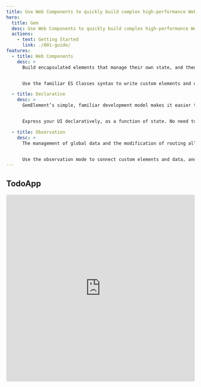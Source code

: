 ```yaml
---
title: Use Web Components to quickly build complex high-performance WebApps
hero:
  title: Gem
  desc: Use Web Components to quickly build complex high-performance WebApps
  actions:
    - text: Getting Started
      link: ./001-guide/
features:
  - title: Web Components
    desc: >
      Build encapsulated elements that manage their own state, and then combine them to form a complex WebApp.


      Use the familiar ES Classes syntax to write custom elements and declare the data and attributes of the custom elements.

  - title: Declarative
    desc: >
      GemElement’s simple, familiar development model makes it easier than ever to build Web Components.


      Express your UI declaratively, as a function of state. No need to learn a custom templating language – you can use the full power of JavaScript in your templates. Elements update automatically when their properties change.

  - title: Observation
    desc: >
      The management of global data and the modification of routing all use the observation mode.


      Use the observation mode to connect custom elements and data, and efficiently update your WebApp when data is updated, you only need to focus on business logic.
---
```


## TodoApp

<iframe src="https://codesandbox.io/embed/todoapp-cxsdv?autoresize=1&fontsize=14&hidenavigation=1&theme=dark&view=editor"
     style="width:100%; height:500px; border:0; border-radius: 4px; overflow:hidden;"
     title="TodoApp"
     allow="accelerometer; ambient-light-sensor; camera; encrypted-media; geolocation; gyroscope; hid; microphone; midi; payment; usb; vr; xr-spatial-tracking"
     sandbox="allow-forms allow-modals allow-popups allow-presentation allow-same-origin allow-scripts"
   ></iframe>
